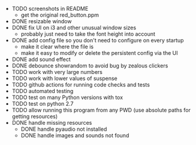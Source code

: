 - TODO screenshots in README
  - get the original red_button.ppm
- DONE resizable window
- DONE fix UI on i3 and other unusual window sizes
  - probably just need to take the font height into account
- DONE add config file so you don't need to configure on every startup
  - make it clear where the file is
  - make it easy to modify or delete the persistent config via the UI
- DONE add sound effect
- DONE debounce showrandom to avoid bug by zealous clickers
- TODO work with very large numbers
- TODO work with lower values of suspense
- TODO github actions for running code checks and tests
- TODO automated testing 
- TODO test on many Python versions with tox
- TODO test on python 2.7
- TODO allow running this program from any PWD (use absolute paths for getting resources)
- DONE handle missing resources
  - DONE handle pyaudio not installed
  - DONE handle images and sounds not found
